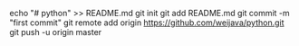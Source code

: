echo "# python" >> README.md
git init
git add README.md
git commit -m "first commit"
git remote add origin https://github.com/weijava/python.git
git push -u origin master
